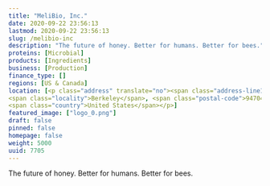 ```yaml
---
title: "MeliBio, Inc."
date: 2020-09-22 23:56:13
lastmod: 2020-09-22 23:56:13
slug: /melibio-inc
description: "The future of honey. Better for humans. Better for bees."
proteins: [Microbial]
products: [Ingredients]
business: [Production]
finance_type: []
regions: [US & Canada]
location: [<p class="address" translate="no"><span class="address-line1">Martin Luther King Junior Way</span><br>
<span class="locality">Berkeley</span>, <span class="postal-code">94704</span><br>
<span class="country">United States</span></p>]
featured_image: ["logo_0.png"]
draft: false
pinned: false
homepage: false
weight: 5000
uuid: 7705
---
```

<p>The future of honey. Better for humans. Better for bees.</p>
